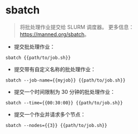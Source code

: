 # sbatch

> 将批处理作业提交给 SLURM 调度器。
> 更多信息：<https://manned.org/sbatch>。

- 提交批处理作业：

`sbatch {{path/to/job.sh}}`

- 提交带有自定义名称的批处理作业：

`sbatch --job-name={{myjob}} {{path/to/job.sh}}`

- 提交一个时间限制为 30 分钟的批处理作业：

`sbatch --time={{00:30:00}} {{path/to/job.sh}}`

- 提交一个作业并请求多个节点：

`sbatch --nodes={{3}} {{path/to/job.sh}}`